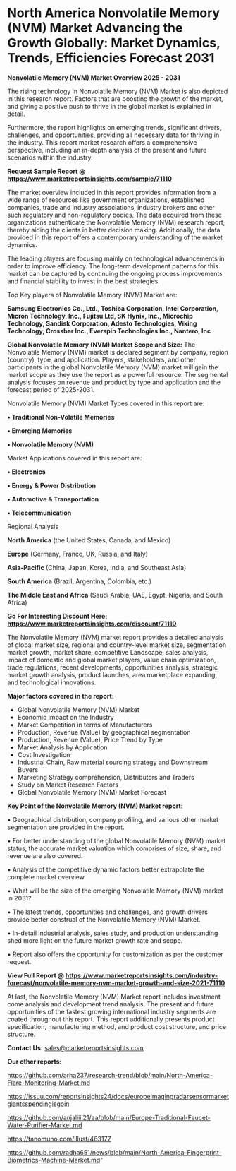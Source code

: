 # North America Nonvolatile Memory (NVM) Market Advancing the Growth Globally: Market Dynamics, Trends, Efficiencies Forecast 2031

<Strong> Nonvolatile Memory (NVM) Market Overview 2025 - 2031</strong>

The rising technology in Nonvolatile Memory (NVM) Market is also depicted in this research report. Factors that are boosting the growth of the market, and giving a positive push to thrive in the global market is explained in detail.

Furthermore, the report highlights on emerging trends, significant drivers, challenges, and opportunities, providing all necessary data for thriving in the industry. This report market research offers a comprehensive perspective, including an in-depth analysis of the present and future scenarios within the industry.

<strong>Request Sample Report @ <a href=https://www.marketreportsinsights.com/sample/71110>https://www.marketreportsinsights.com/sample/71110</a></strong>

The market overview included in this report provides information from a wide range of resources like government organizations, established companies, trade and industry associations, industry brokers and other such regulatory and non-regulatory bodies. The data acquired from these organizations authenticate the Nonvolatile Memory (NVM) research report, thereby aiding the clients in better decision making. Additionally, the data provided in this report offers a contemporary understanding of the market dynamics.

The leading players are focusing mainly on technological advancements in order to improve efficiency. The long-term development patterns for this market can be captured by continuing the ongoing process improvements and financial stability to invest in the best strategies.

Top Key players of Nonvolatile Memory (NVM) Market are:

<strong>Samsung Electronics Co., Ltd., Toshiba Corporation, Intel Corporation, Micron Technology, Inc., Fujitsu Ltd, SK Hynix, Inc., Microchip Technology, Sandisk Corporation, Adesto Technologies, Viking Technology, Crossbar Inc., Everspin Technologies Inc., Nantero, Inc</strong>

<strong><b>Global Nonvolatile Memory (NVM) Market Scope and Size:</b></strong>
The Nonvolatile Memory (NVM) market is declared segment by company, region (country), type, and application. Players, stakeholders, and other participants in the global Nonvolatile Memory (NVM) market will gain the market scope as they use the report as a powerful resource. The segmental analysis focuses on revenue and product by type and application and the forecast period of 2025-2031.

Nonvolatile Memory (NVM) Market Types covered in this report are:

<strong>• Traditional Non-Volatile Memories

• Emerging Memories

• Nonvolatile Memory (NVM)</strong>

Market Applications covered in this report are:

<strong>• Electronics

• Energy & Power Distribution

• Automotive & Transportation

• Telecommunication</strong> 

Regional Analysis

<strong>North America</strong> (the United States, Canada, and Mexico)

<strong>Europe</strong> (Germany, France, UK, Russia, and Italy)

<strong>Asia-Pacific</strong> (China, Japan, Korea, India, and Southeast Asia)

<strong>South America</strong> (Brazil, Argentina, Colombia, etc.)

<strong>The Middle East and Africa</strong> (Saudi Arabia, UAE, Egypt, Nigeria, and South Africa)

<strong>Go For Interesting Discount Here: <a href=https://www.marketreportsinsights.com/discount/71110>https://www.marketreportsinsights.com/discount/71110</a></strong>

The Nonvolatile Memory (NVM) market report provides a detailed analysis of global market size, regional and country-level market size, segmentation market growth, market share, competitive Landscape, sales analysis, impact of domestic and global market players, value chain optimization, trade regulations, recent developments, opportunities analysis, strategic market growth analysis, product launches, area marketplace expanding, and technological innovations.

<strong><b>Major factors covered in the report:</b></strong>
<ul>
  <li>Global Nonvolatile Memory (NVM) Market </li>
  <li>Economic Impact on the Industry</li>
  <li>Market Competition in terms of Manufacturers</li>
  <li>Production, Revenue (Value) by geographical segmentation</li>
  <li>Production, Revenue (Value), Price Trend by Type</li>
  <li>Market Analysis by Application</li>
  <li>Cost Investigation</li>
  <li>Industrial Chain, Raw material sourcing strategy and Downstream Buyers</li>
  <li>Marketing Strategy comprehension, Distributors and Traders</li>
  <li>Study on Market Research Factors</li>
  <li>Global Nonvolatile Memory (NVM) Market Forecast</li>
</ul>

<strong><b>Key Point of the Nonvolatile Memory (NVM) Market report:</b></strong>

• Geographical distribution, company profiling, and various other market segmentation are provided in the report.

• For better understanding of the global Nonvolatile Memory (NVM) market status, the accurate market valuation which comprises of size, share, and revenue are also covered.

• Analysis of the competitive dynamic factors better extrapolate the complete market overview

• What will be the size of the emerging Nonvolatile Memory (NVM) market in 2031?

• The latest trends, opportunities and challenges, and growth drivers provide better construal of the Nonvolatile Memory (NVM) Market.

• In-detail industrial analysis, sales study, and production understanding shed more light on the future market growth rate and scope.

• Report also offers the opportunity for customization as per the customer request.

<strong><b>View Full Report @ <a href=https://www.marketreportsinsights.com/industry-forecast/nonvolatile-memory-nvm-market-growth-and-size-2021-71110>https://www.marketreportsinsights.com/industry-forecast/nonvolatile-memory-nvm-market-growth-and-size-2021-71110</a></b></strong>


At last, the Nonvolatile Memory (NVM) Market report includes investment come analysis and development trend analysis. The present and future opportunities of the fastest growing international industry segments are coated throughout this report. This report additionally presents product specification, manufacturing method, and product cost structure, and price structure.

<strong>Contact Us:</strong>
sales@marketreportsinsights.com

<strong>Our other reports:</strong>

<a href=https://github.com/arha237/research-trend/blob/main/North-America-Flare-Monitoring-Market.md>https://github.com/arha237/research-trend/blob/main/North-America-Flare-Monitoring-Market.md</a>

<a href=https://issuu.com/reportsinsights24/docs/europeimagingradarsensormarketgiantsspendingisgoin>https://issuu.com/reportsinsights24/docs/europeimagingradarsensormarketgiantsspendingisgoin</a>

<a href=https://github.com/anjaliiii21/aa/blob/main/Europe-Traditional-Faucet-Water-Purifier-Market.md>https://github.com/anjaliiii21/aa/blob/main/Europe-Traditional-Faucet-Water-Purifier-Market.md</a>

<a href=https://tanomuno.com/illust/463177>https://tanomuno.com/illust/463177</a>

<a href=https://github.com/radha651/news/blob/main/North-America-Fingerprint-Biometrics-Machine-Market.md>https://github.com/radha651/news/blob/main/North-America-Fingerprint-Biometrics-Machine-Market.md</a>"
